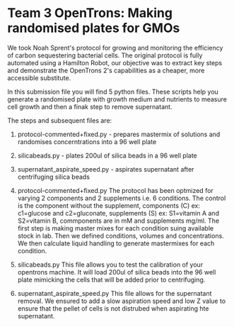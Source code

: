 # Team 3 OpenTrons: Making randomised plates for GMOs

We took Noah Sprent's protocol for growing and monitoring the efficiency of carbon sequestering bacterial cells. The original protocol is fully automated using a Hamilton Robot, our objective was to extract key steps and demonstrate the OpenTrons 2's capabilities as a cheaper, more accessible substitute.

In this submission file you will find 5 python files. These scripts help you generate a randomised plate with growth medium and nutrients to measure cell growth and then a finak step to remove supernatant.

The steps and subsequent files are:

1. protocol-commented+fixed.py - prepares mastermix of solutions and randomises concerntrations into a 96 well plate
2. silicabeads.py - plates 200ul of silica beads in a 96 well plate
3. supernatant_aspirate_speed.py - aspirates supernatant after centrifuging silica beads

4. protocol-commented+fixed.py
   The protocol has been optmized for varying 2 components and 2 supplements i.e. 6 conditions. The control is the component without the supplement, components (C) ex: c1=glucose and c2=gluconate, supplements (S) ex: S1=vitamin A and S2=vitamin B, commponents are in mM and supplements mg/ml. The first step is making master mixes for each condition suing available stock in lab. Then we defined conditions, volumes and concentrations. We then calculate liquid handling to generate mastermixes for each condition.

5. silicabeads.py
   This file allows you to test the calibration of your opentrons machine. It will load 200ul of silica beads into the 96 well plate mimicking the cells that will be added prior to centrifuging.

6. supernatant_aspirate_speed.py
   This file allows for the supernatant removal. We ensured to add a slow aspiration speed and low Z value to ensure that the pellet of cells is not distrubed when aspirating hte supernatant.
